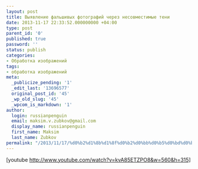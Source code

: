 ```yaml
---
layout: post
title: Выявление фальшивых фотографий через несовместимые тени
date: 2013-11-17 22:33:52.000000000 +04:00
type: post
parent_id: '0'
published: true
password: ''
status: publish
categories:
- Обработка изображений
tags:
- обработка изображений
meta:
  _publicize_pending: '1'
  _edit_last: '13696577'
  original_post_id: '45'
  _wp_old_slug: '45'
  _wpcom_is_markdown: '1'
author:
  login: russianpenguin
  email: maksim.v.zubkov@gmail.com
  display_name: russianpenguin
  first_name: Maksim
  last_name: Zubkov
permalink: "/2013/11/17/%d0%b2%d1%8b%d1%8f%d0%b2%d0%bb%d0%b5%d0%bd%d0%b8%d0%b5-%d1%84%d0%b0%d0%bb%d1%8c%d1%88%d0%b8%d0%b2%d1%8b%d1%85-%d1%84%d0%be%d1%82%d0%be%d0%b3%d1%80%d0%b0%d1%84%d0%b8%d0%b9/"
---
```

[youtube http://www.youtube.com/watch?v=kvA85ETZPO8&w=560&h=315]


